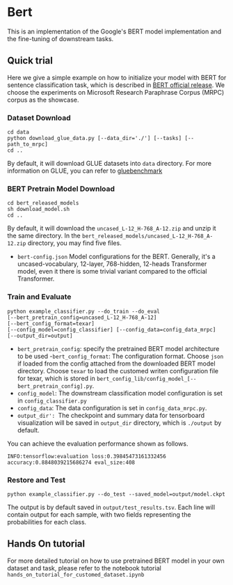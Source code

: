 # Bert

This is an implementation of the Google's BERT model implementation and the fine-tuning of downstream tasks.

## Quick trial

Here we give a simple example on how to initialize your model with BERT for sentence classification task, 
which is described in [BERT official release](https://github.com/google-research/bert#sentence-and-sentence-pair-classification-tasks).
We choose the experiments on Microsoft Research Paraphrase Corpus (MRPC) corpus as the showcase.

### Dataset Download
```
cd data
python download_glue_data.py [--data_dir='./'] [--tasks] [--path_to_mrpc]
cd ..
```
By default, it will download GLUE datasets into `data` directory. For more information on GLUE, you can refer to 
[gluebenchmark](https://gluebenchmark.com/tasks)

### BERT Pretrain Model Download

```
cd bert_released_models
sh download_model.sh
cd ..
```
By default, it will download the `uncased_L-12_H-768_A-12.zip` and unzip it the same directory.
In the `bert_released_models/uncased_L-12_H-768_A-12.zip` directory, you may find five files.
- `bert-config.json` Model configurations for the BERT. Generally, it's a uncased-vocabulary, 12-layer, 768-hidden, 12-heads Transformer model, even it there is some trivial variant compared to the official Transformer.

### Train and Evaluate
```
python example_classifier.py --do_train --do_eval
[--bert_pretrain_config=uncased_L-12_H-768_A-12]
[--bert_config_format=texar]
[--config_model=config_classifier] [--config_data=config_data_mrpc]
[--output_dir=output] 
```
- `bert_pretrain_config`: specify the pretrained BERT model architecture to be used
-`bert_config_format`: The configuration format. Choose `json` if loaded from the config attached from the downloaded BERT model directory. Choose `texar` to load the customed writen configuration file for texar, which is stored in `bert_config_lib/config_model_[--bert_pretrain_config].py`.
- `config_model`: The downstream classification model configuration is set in `config_classifier.py` 
- `config_data`: The data configuration is set in `config_data_mrpc.py`.
- `output_dir': `The checkpoint and summary data for tensorboard visualization will be saved in `output_dir` directory, which is `./output` by default.

You can achieve the evaluation performance shown as follows.
```
INFO:tensorflow:evaluation loss:0.39845473161332456 accuracy:0.8848039215686274 eval_size:408
```

### Restore and Test
```
python example_classifier.py --do_test --saved_model=output/model.ckpt
```
The output is by default saved in `output/test_results.tsv`.
Each line will contain output for each sample, with two fields representing the probabilities for each class.


## Hands On tutorial

For more detailed tutorial on how to use pretrained BERT model in your own dataset and task, please refer to the notebook tutorial `hands_on_tutorial_for_customed_dataset.ipynb`
